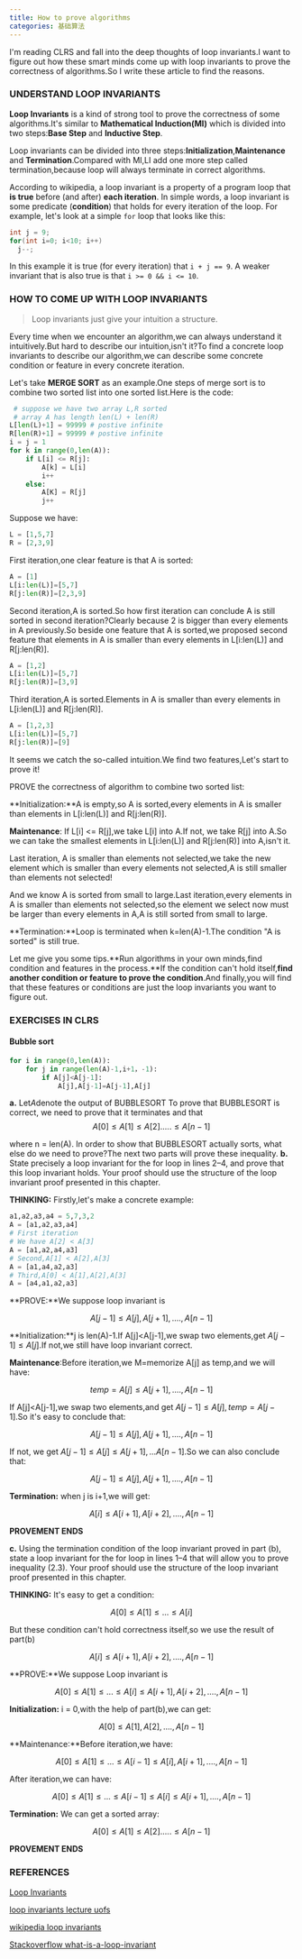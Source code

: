 ```yaml
---
title: How to prove algorithms
categories: 基础算法
---
```


I'm reading CLRS and fall into the deep thoughts of loop invariants.I want to figure out how these smart minds come up with loop invariants to prove the correctness of algorithms.So I write these article to find the reasons.

### UNDERSTAND LOOP INVARIANTS

**Loop Invariants** is a kind of strong tool to prove the correctness of some algorithms.It's similar to **Mathematical Induction(MI)** which is divided into two steps:**Base Step** and **Inductive Step**.

Loop invariants can be divided into three steps:**Initialization**,**Maintenance** and **Termination**.Compared with MI,LI add one more step called termination,because loop will always terminate in correct algorithms.

<!--more-->

According to wikipedia, a loop invariant is a property of a program loop that **is true** before (and after) **each iteration**. In simple words, a loop invariant is some predicate (**condition**) that holds for every iteration of the loop. For example, let's look at a simple `for` loop that looks like this:

```C++
int j = 9;
for(int i=0; i<10; i++)  
  j--;
```

In this example it is true (for every iteration) that `i + j == 9`. A weaker invariant that is also true is that `i >= 0 && i <= 10`.

### HOW TO COME UP WITH LOOP INVARIANTS

> Loop invariants just give your intuition a structure.

Every time when we encounter an algorithm,we can always understand it intuitively.But hard to describe our intuition,isn't it?To find a concrete loop invariants to describe our algorithm,we can describe some concrete condition or feature in every concrete iteration.

Let's take **MERGE SORT** as an example.One steps of merge sort is to combine two sorted list into one sorted list.Here is the code:

```python 
 # suppose we have two array L,R sorted
 # array A has length len(L) + len(R)
L[len(L)+1] = 99999 # postive infinite
R[len(R)+1] = 99999 # postive infinite
i = j = 1
for k in range(0,len(A)):
    if L[i] <= R[j]:
        A[k] = L[i]
        i++
    else:
        A[K] = R[j]
        j++
```

Suppose we have:

```python
L = [1,5,7]
R = [2,3,9]
```

First iteration,one clear feature is that A is sorted:

```python
A = [1]
L[i:len(L)]=[5,7]
R[j:len(R)]=[2,3,9]
```

Second iteration,A is sorted.So how first iteration can conclude A is still sorted in second iteration?Clearly because 2 is bigger than every elements in A previously.So beside one feature that A is sorted,we proposed second feature that elements in A is smaller than every elements in L[i:len(L)] and R[j:len(R)].

```python
A = [1,2]
L[i:len(L)]=[5,7]
R[j:len(R)]=[3,9]
```

Third iteration,A is sorted.Elements in A is smaller than every elements in L[i:len(L)] and R[j:len(R)].

```python
A = [1,2,3]
L[i:len(L)]=[5,7]
R[j:len(R)]=[9]
```

It seems we catch the so-called intuition.We find two features,Let's start to prove it!

PROVE the correctness of algorithm to combine two sorted list:

**Initialization:**A is empty,so A is sorted,every elements in A is smaller than elements in  L[i:len(L)] and R[j:len(R)].

**Maintenance**: If L[i] <= R[j],we take L[i] into A.If not, we take R[j] into A.So we can take the smallest elements in L[i:len(L)] and R[j:len(R)] into A,isn't it.

Last iteration, A is smaller than elements not selected,we take the new element which is smaller than every elements not selected,A is still smaller than elements not selected!

And we know A is sorted from small to large.Last iteration,every elements in A is smaller than elements not selected,so the element we select now must be larger than every elements in A,A is still sorted from small to large.

**Termination:**Loop is terminated when k=len(A)-1.The condition "A is sorted" is still true.

Let me give you some tips.**Run algorithms in your own minds,find condition and features in the process.**If the condition can't hold itself,**find another condition or feature to prove the condition**.And finally,you will find that these features or conditions are just the loop invariants you want to figure out.

### EXERCISES IN CLRS

#### Bubble sort

```python
for i in range(0,len(A)):
    for j in range(len(A)-1,i+1，-1):
        if A[j]<A[j-1]:
            A[j],A[j-1]=A[j-1],A[j]
```

**a.** Let$A$denote the output of BUBBLESORT To prove that BUBBLESORT is
correct, we need to prove that it terminates and that
$$A[0] \leq A[1] \leq A[2] ..... \leq A[n-1]$$

where n = len(A). In order to show that BUBBLESORT actually sorts, what
else do we need to prove?The next two parts will prove these inequality.
**b.** State precisely a loop invariant for the for loop in lines 2–4, and prove that this
loop invariant holds. Your proof should use the structure of the loop invariant
proof presented in this chapter.

**THINKING:** Firstly,let's make a concrete example:

```python
a1,a2,a3,a4 = 5,7,3,2
A = [a1,a2,a3,a4]
# First iteration
# We have A[2] < A[3]
A = [a1,a2,a4,a3]
# Second,A[1] < A[2],A[3]
A = [a1,a4,a2,a3]
# Third,A[0] < A[1],A[2],A[3]
A = [a4,a1,a2,a3]
```

**PROVE:**We suppose loop invariant is 

$$A[j-1] \leq A[j],A[j+1],....,A[n-1]$$

**Initialization:**j is len(A)-1.If A[j]<A[j-1],we swap two elements,get $A[j-1] \leq A[j]$.If not,we still have loop invariant correct.

**Maintenance**:Before iteration,we M=memorize A[j] as temp,and we will have:

$$temp = A[j] \leq A[j+1],....,A[n-1]$$

If A[j]<A[j-1],we swap two elements,and get $A[j-1] \leq A[j],temp = A[j-1]$.So it's easy to conclude that:

$$A[j-1] \leq A[j],A[j+1],....,A[n-1]$$

If not, we get $A[j-1] \leq A[j] \leq A[j+1],...A[n-1]$.So we can also conclude that:

$$A[j-1] \leq A[j],A[j+1],....,A[n-1]$$

**Termination:** when j is i+1,we will get:

$$A[i] \leq A[i+1],A[i+2],....,A[n-1]$$

**PROVEMENT ENDS**

**c.** Using the termination condition of the loop invariant proved in part (b), state
a loop invariant for the for loop in lines 1–4 that will allow you to prove inequality (2.3). Your proof should use the structure of the loop invariant proof
presented in this chapter. 

**THINKING:** It's easy to get a condition:

$$A[0] \leq A[1] \leq ...\leq A[i]$$

But these condition can't hold correctness itself,so we use the result of part(b)

$$A[i] \leq A[i+1],A[i+2],....,A[n-1]$$

**PROVE:**We suppose Loop invariant is

$$A[0] \leq A[1] \leq ...\leq A[i] \leq A[i+1],A[i+2],....,A[n-1]$$

**Initialization:** i = 0,with the help of part(b),we can get:

$$A[0]  \leq A[1],A[2],....,A[n-1]$$

**Maintenance:**Before iteration,we have:

$$A[0] \leq A[1] \leq ...\leq A[i-1] \leq A[i],A[i+1],....,A[n-1]$$

After iteration,we can have:

$$A[0] \leq A[1] \leq ...\leq A[i-1] \leq A[i] \leq A[i+1],....,A[n-1]$$

**Termination:** We can get a sorted array:

$$A[0] \leq A[1] \leq A[2] ..... \leq A[n-1]$$

**PROVEMENT ENDS**

### REFERENCES

[Loop Invariants](http://www.cs.miami.edu/home/burt/learning/Math120.1/Notes/LoopInvar.html)

[loop invariants lecture uofs](http://www.cs.uofs.edu/~mccloske/courses/cmps144/invariants_lec.html)

[wikipedia loop invariants](https://en.wikipedia.org/wiki/Loop_invariant)

[Stackoverflow what-is-a-loop-invariant](https://stackoverflow.com/questions/3221577/what-is-a-loop-invariant)

